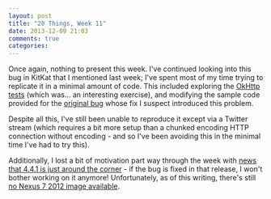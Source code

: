 ```yaml
---
layout: post
title: "20 Things, Week 11"
date: 2013-12-09 21:03
comments: true
categories: 
---
```


Once again, nothing to present this week. I've continued looking into this bug in KitKat that I mentioned last week; I've spent most of my time trying to replicate it in a minimal amount of code. This included exploring the [OkHttp tests](https://github.com/square/okhttp) (which was... an interesting exercise), and modifying the sample code provided for the [original bug](https://code.google.com/p/android/issues/detail?id=38817) whose fix I suspect introduced this problem.

Despite all this, I've still been unable to reproduce it except via a Twitter stream (which requires a bit more setup than a chunked encoding HTTP connection without encoding - and so I've been avoiding this in the minimal time I've had to try this).

Additionally, I lost a bit of motivation part way through the week with [news that 4.4.1 is just around the corner](http://www.xda-developers.com/android/android-4-4-1-update-for-the-nexus-5-now-live/) - if the bug is fixed in that release, I won't bother working on it anymore! Unfortunately, as of this writing, there's still [no Nexus 7 2012 image available](https://developers.google.com/android/nexus/images).